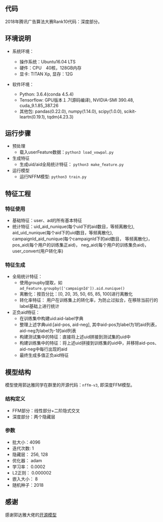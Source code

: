 ## 代码
2018年腾讯广告算法大赛Rank10代码：深度部分。

## 环境说明

- 系统环境：　
    - 操作系统：Ubuntu16.04 LTS
    - 硬件：CPU　40核，128GB内存
    - 显卡: TITAN Xp, 显存：12G

- 软件环境：
    - Python: 3.6.4(conda 4.5.4)
    - Tensorflow: GPU版本１.7(源码编译),  NVIDIA-SMI 390.48, cuda_9.1.85_387.26
    - 其他包: pandas(0.22.0), numpy(1.14.0), scipy(1.0.0), scikit-leartn(0.19.1), tqdm(4.23.3)

## 运行步骤
- 预处理
    - 载入userFeature数据：`python3 load_vowpal.py `
- 生成特征
    - 生成uid/aid全局统计特征： `python3 make_feature.py`
- 运行模型
    - 运行NFFM模型: `python3 train.py`

## 特征工程

### 特征使用
- 基础特征：user、ad的所有基本特征
- 统计特征：uid_aid_nunique(每个uid下的aid数目，等频离散化), aid_uid_nunique(每个aid下的uid数目，等频离散化), campaignId_aid_nunique(每个campaignId下的aid数目， 等频离散化)，pos_aid(每个用户的训练集正aid)， neg_aid(每个用户的训练集负aid)，user_convert(用户转化率)

### 特征生成
- 全局统计特征：
    - 使用groupby提取，如`ad_Feature.groupby(['campaignId']).aid.nunique()`
    - 离散化：按百分比：[0, 20, 35, 50, 65, 85, 100]进行离散化
    - 转化率特征： 用户在训练集上的转化率，为防止过拟合，在移除当前行的label基础上进行统计
- 正负aid特征：
    - 在训练集中构建uid:aid-label字典
    - 整理上述字典uid:[aid-pos, aid-neg], 其中aid-pos为label为1的aid列表， aid-neg为label为-1的aid列表
    - 构建测试集中的特征：直接将上述uid拼接到测试集的uid中
    - 构建训练集中的特征：将上述uid拼接到训练集的uid中，并移除aid-pos、aid-neg中每行出现的aid
    - 最终生成多值正负aid特征 

## 模型结构
模型使用郭达雅同学在群里的开源代码：`nffm-v3`, 即深度FFM模型。
### 结构定义
- FFM部分：线性部分+二阶隐式交叉
- 深度部分：两个隐藏层

### 参数
- 批大小：4096
- 迭代次数: 1
- 隐藏层： 256, 128
- 优化器： adam
- 学习率： 0.0002
- L2正则： 0.000002
- 嵌入大小： 8
- 随机种子：2018

## 感谢
感谢郭达雅大佬的[开源模型](https://github.com/guoday/Tencent2018_Lookalike_Rank7th)
